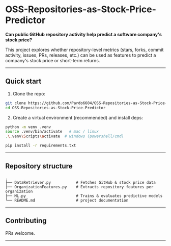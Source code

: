 # OSS-Repositories-as-Stock-Price-Predictor

**Can public GitHub repository activity help predict a software company's stock price?**

This project explores whether repository-level metrics (stars, forks, commit activity, issues, PRs, releases, etc.) can be used as features to predict a company's stock price or short-term returns.

---
## Quick start

1. Clone the repo:

```bash
git clone https://github.com/Pardo6604/OSS-Repositories-as-Stock-Price-Predictor.git
cd OSS-Repositories-as-Stock-Price-Predictor
```

2. Create a virtual environment (recommended) and install deps:

```bash
python -m venv .venv
source .venv/bin/activate   # mac / linux
.\.venv\Scripts\activate  # windows (powershell/cmd)

pip install -r requirements.txt
```
---

## Repository structure

```text
.
├── DataRetriever.py           # Fetches GitHub & stock price data
├── OrganizationFeatures.py    # Extracts repository features per organization
├── ML.py                      # Trains & evaluates predictive models
└── README.md                  # project documentation
```

---

## Contributing

PRs welcome.

---



